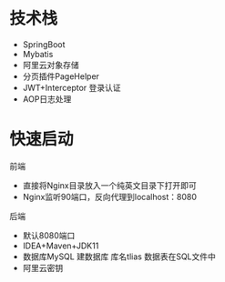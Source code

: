 # 技术栈

- SpringBoot
- Mybatis
- 阿里云对象存储
- 分页插件PageHelper 
- JWT+Interceptor 登录认证
- AOP日志处理

# 快速启动

前端

- 直接将Nginx目录放入一个纯英文目录下打开即可
- Nginx监听90端口，反向代理到localhost：8080

后端

- 默认8080端口
- IDEA+Maven+JDK11
- 数据库MySQL 建数据库 库名tlias 数据表在SQL文件中
- 阿里云密钥 



